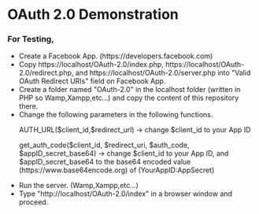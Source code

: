 # OAuth 2.0 Demonstration

<h3>For Testing,</h3>
<ul>
  <li>Create a Facebook App. (https://developers.facebook.com)</li>
  <li>Copy https://localhost/OAuth-2.0/index.php, https://localhost/OAuth-2.0/redirect.php, and https://localhost/OAuth-2.0/server.php into "Valid OAuth Redirect URIs" field on Facebook App.</li>
  <li>Create a folder named "OAuth-2.0" in the localhost folder (written in PHP so Wamp,Xampp,etc...) and copy the content of this repository there.</li>
  <li>Change the following parameters in the following functions.
    <p>AUTH_URL($client_id,$redirect_url) -> change $client_id to your App ID </p>
    <p>get_auth_code($client_id, $redirect_uri, $auth_code, $appID_secret_base64) -> change $client_id to your App ID, and $appID_secret_base64 to the base64 encoded value (https://www.base64encode.org) of (YourAppID:AppSecret)</p></li>
  <li>Run the server. (Wamp,Xampp,etc...)</li>
  <li>Type "http://localhost/OAuth-2.0/index" in a browser window and proceed.</li>
</ul>
